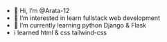 - 👋 Hi, I’m @Arata-12
- 👀 I’m interested in learn fullstack web development 
- 🌱 I’m currently learning python Django & Flask
- i learned html & css tailwind-css

